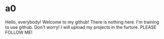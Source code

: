 # a0
Hello, everybody! 
Welcome to my github! 
There is nothing here.
I'm training to use github.
Don't worry!
I will upload my projects in the furture.
PLEASE FOLLOW ME!
